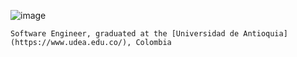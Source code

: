 ![image](https://user-images.githubusercontent.com/38771926/227850077-21be0030-bfec-442e-a950-3852b9ca92b1.png)
```
Software Engineer, graduated at the [Universidad de Antioquia](https://www.udea.edu.co/), Colombia
```
<!--
**Daniel-Loaiza/daniel-loaiza** is a ✨ _special_ ✨ repository because its `README.md` (this file) appears on your GitHub profile.
![image](https://user-images.githubusercontent.com/38771926/227854623-7b0dea02-6fe0-4ec2-92a5-4f678fa2aaef.png)
![image](https://user-images.githubusercontent.com/38771926/227852678-8fcb57d9-520d-4c08-a35f-ca1d10eed204.png)
![image](https://user-images.githubusercontent.com/38771926/227847200-27d89a99-6922-4787-a7b4-2cde0aecb036.png)
![image](https://user-images.githubusercontent.com/38771926/227850290-3c32dc52-bd4d-4d75-8118-206c4530089b.png)


Here are some ideas to get you started:

- 🔭 I’m currently working on ...
- 🌱 I’m currently learning ...
- 👯 I’m looking to collaborate on ...
- 🤔 I’m looking for help with ...
- 💬 Ask me about ...
- 📫 How to reach me: ...
- 😄 Pronouns: ...
- ⚡ Fun fact: ...
-->
